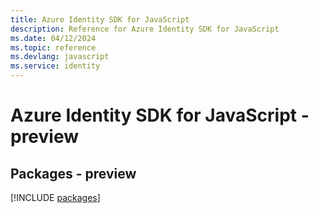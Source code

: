 ```yaml
---
title: Azure Identity SDK for JavaScript
description: Reference for Azure Identity SDK for JavaScript
ms.date: 04/12/2024
ms.topic: reference
ms.devlang: javascript
ms.service: identity
---
```

# Azure Identity SDK for JavaScript - preview
## Packages - preview
[!INCLUDE [packages](identity-index.md)]